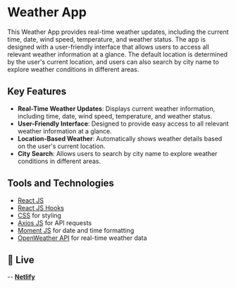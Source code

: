 # Weather App

This Weather App provides real-time weather updates, including the current time, date, wind speed, temperature, and weather status. The app is designed with a user-friendly interface that allows users to access all relevant weather information at a glance. The default location is determined by the user's current location, and users can also search by city name to explore weather conditions in different areas.


## Key Features

- **Real-Time Weather Updates**: Displays current weather information, including time, date, wind speed, temperature, and weather status.
- **User-Friendly Interface**: Designed to provide easy access to all relevant weather information at a glance.
- **Location-Based Weather**: Automatically shows weather details based on the user's current location.
- **City Search**: Allows users to search by city name to explore weather conditions in different areas.


## Tools and Technologies

- [React JS](https://reactjs.org/)
- [React JS Hooks](https://reactjs.org/docs/hooks-intro.html)
- [CSS](https://developer.mozilla.org/en-US/docs/Web/CSS) for styling
- [Axios JS](https://axios-http.com/) for API requests
- [Moment JS](https://momentjs.com/) for date and time formatting
- [OpenWeather API](https://openweathermap.org/api) for real-time weather data


## 🔗 Live 
-- [**Netlify**](https://rad-platypus-eeb4c1.netlify.app/)